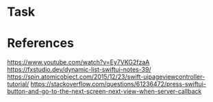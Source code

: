 #  Task

#  References

https://www.youtube.com/watch?v=Ey7VKG2fzaA
https://fxstudio.dev/dynamic-list-swiftui-notes-39/
https://spin.atomicobject.com/2015/12/23/swift-uipageviewcontroller-tutorial/
https://stackoverflow.com/questions/61236472/press-swiftui-button-and-go-to-the-next-screen-next-view-when-server-callback
